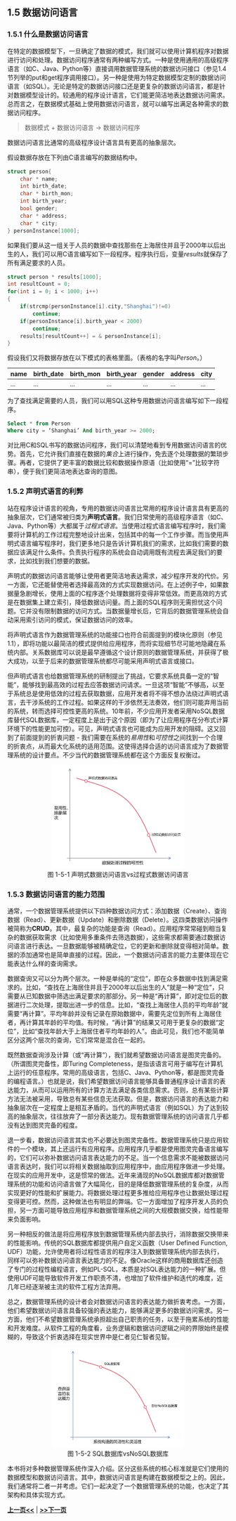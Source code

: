 ## 1.5 数据访问语言

### 1.5.1  什么是数据访问语言

在特定的数据模型下，一旦确定了数据的模式，我们就可以使用计算机程序对数据进行访问和处理。数据访问程序通常有两种编写方式。一种是使用通用的高级程序语言（如C、Java、Python等）直接调用数据管理系统的数据访问接口（参见1.4节列举的put和get程序调用接口）。另一种是使用为特定数据模型定制的数据访问语言（如SQL）。无论是特定的数据访问接口还是更复杂的数据访问语言，都是针对数据模型设计的。较通用的程序设计语言，它们能更简洁地表达数据访问需求。总而言之，在数据模式基础上使用数据访问语言，就可以编写出满足各种需求的数据访问程序。

> 数据模式 + 数据访问语言  &rarr;  数据访问程序

数据访问语言比通常的高级程序设计语言具有更高的抽象层次。

假设数据存放在下列由C语言编写的数据结构中。

```c
struct person{
	char * name;
	int birth_date;
	char * birth_mon;
	int birth_year;
	bool gender;
	char * address;
	char * city;
} personInstance[1000]; 
```

如果我们要从这一组关于人员的数据中查找那些在上海居住并且于2000年以后出生的人，我们可以用C语言编写如下一段程序。程序执行后，变量*results*就保存了所有满足要求的人员。

```c
struct person * results[1000];
int resultCount = 0;
for(int i = 0; i < 1000; i++)
{
	if(strcmp(personInstance[i].city,"Shanghai")!=0)
		continue;
	if(personInstance[i].birth_year < 2000)
		continue;
	results[resultCount++] = & personInstance[i];
}
```

假设我们又将数据存放在以下模式的表格里面。（表格的名字叫*Person*。）

| name | birth_date | birth_mon | birth_year | gender | address | city | 
| ---- | ---------- | --------- | ---------- | ------ | ------- | ---- |
| ...  | ...        |  ...      | ...        | ...    | ...     | ...  |

为了查找满足需要的人员，我们可以用SQL这种专用数据访问语言编写如下一段程序。

```sql
Select * from Person
Where city = ‘Shanghai’ And birth_year >= 2000;
```

对比用C和SQL书写的数据访问程序，我们可以清楚地看到专用数据访问语言的优势。首先，它允许我们直接在数据的*集合*上进行操作，免去逐个处理数据的繁琐步骤。再者，它提供了更丰富的数据比较和数据操作原语（比如使用“=”比较字符串），便于我们更简洁地表达查询的意图。

### 1.5.2 声明式语言的利弊

站在程序设计语言的视角，专用的数据访问语言比常用的程序设计语言具有更高的抽象层次，它们通常被归类为**声明式语言**。我们日常使用的高级程序语言（如C、Java、Python等）大都属于*过程式语言*。当使用过程式语言编写程序时，我们需要将计算机的工作过程完整地设计出来，包括其中的每一个工作步骤。而当使用声明式语言编写程序时，我们更多地只是告诉计算机我们的需求，比如我们需要的数据应该满足什么条件。负责执行程序的系统会自动调用既有流程去满足我们的要求，比如找到我们想要的数据。

声明式的数据访问语言能够让使用者更简洁地表达需求，减少程序开发的代价。另一方面，它还能替使用者选择最高效的方式实现数据访问。在上述例子中，如果数据量急剧增长，使用上面的C程序逐个处理数据将变得非常低效。而更高效的方式是在数据集上建立索引，降低数据访问量。而上面的SQL程序则无需担忧这个问题。它并没有限制数据的访问方式。当数据量增长后，它背后的数据管理系统会自动采用索引访问的模式，保证数据访问的效率。

将声明式语言作为数据管理系统的功能接口也符合前面提到的模块化原则（参见1.1），即将功能以最简洁的模式提供给应用程序，而将实现细节尽可能地隐藏在系统内部。关系数据库可以说是最早遵循这个设计原则的数据管理系统，并获得了极大成功，以至于后来的数据管理系统都尽可能采用声明式语言或接口。

但声明式语言也给数据管理系统的研制提出了挑战，它要求系统具备一定的“智能”，能够找到最高效的过程去应答数据访问请求。一旦这项“智能”不够高，以至于系统总是使用低效的过程去获取数据，应用开发者将不得不想办法绕过声明式语言，去干涉系统的工作过程。如果这样的干涉依然无法奏效，他们则可能弃用当前的系统，转而选择可控性更高的系统。10年前，不少应用开发者采用NoSQL数据库替代SQL数据库，一定程度上是出于这个原因（即为了让应用程序在分布式计算环境下的性能更加可控）。可见，声明式语言也可能成为应用开发的阻碍。这又回到了前面提到的折衷问题 - 我们需要在系统的*易用性*和*可控性*之间找到一个合理的折衷点，从而最大化系统的适用范围。这使得选择合适的访问语言成为了数据管理系统的设计要点。不少当代的数据管理系统都在这个方面反复权衡过。

<center>
	<img src="fig/ch1.5-tradeoff.JPG" width="60%" alt="Language" />
	<br>
	<div display: inline-block; padding : 2px>
         图 1-5-1 声明式数据访问语言vs过程式数据访问语言
	</div>
</center>



### 1.5.3  数据访问语言的能力范围

通常，一个数据管理系统提供以下四种数据访问方式：添加数据（Create）、查询数据（Read）、更新数据（Update）和删除数据（Delete）。这四类数据访问操作被简称为**CRUD**。其中，最复杂的功能是查询（Read）。应用程序常常碰到相当复杂的数据获取需求（比如使用多重条件去筛选数据），这些需求都需要通过数据访问语言进行表达。一旦数据能够被精确定位，它的更新和删除就变得相对简单。数据的添加通常也是简单直接的过程。因此，一个数据访问语言的能力主要体现在它能表达什么样的查询需求。

数据查询又可以分为两个层次。一种是单纯的“定位”，即在众多数据中找到满足需求的。比如，“查找在上海居住并且于2000年以后出生的人”就是一种“定位”，只需要从已知数据中筛选出满足要求的那部分。另一种是“再计算”，即对定位后的数据进行二次处理，提取出进一步的信息。比如，“查找上海居住人员的平均年龄”就需要“再计算”。平均年龄并没有记录在原始数据中，需要先定位到所有上海居住者，再计算其年龄的平均值。有时候，“再计算”的结果又可用于更复杂的数据“定位”，比如“查找年龄大于上海居住者平均年龄的人”。由此可见，我们也不能简单区分这两个层次的查询，它们常常是混合在一起的。

既然数据查询涉及计算（或“再计算”），我们就希望数据访问语言是图灵完备的。（所谓图灵完备性，即Turing Completeness，是指该语言可用于编写在计算机上运行的任意程序。常用的高级语言，包括C、Java、Python等，都是图灵完备的编程语言。）也就是说，我们希望数据访问语言能够具备普通程序设计语言的表达能力，从而可以运用所有的计算方法去满足各类信息需求。否则，总有某些计算方法无法被采用，导致总有某些信息无法获取。但是，数据访问语言的表达能力和抽象层次在一定程度上是相互矛盾的。当代的声明式语言（例如SQL）为了达到较高的抽象层次，往往放弃了一部分表达能力。现有数据管理系统的访问语言几乎都没有达到图灵完备的程度。

退一步看，数据访问语言其实也不必要达到图灵完备性。数据管理系统只是应用软件的一个模块，其上还运行有应用程序。应用程序几乎都是使用图灵完备语言编写的，它们可以弥补数据访问语言表达能力的不足。当一个信息需求不能被数据访问语言表达时，我们可以将相关数据抽取到应用程序中，由应用程序做进一步处理。在现实的应用开发中，这是惯常的做法。近年来涌现的NoSQL数据库都对数据管理系统的功能和访问语言做了大幅简化，目的是降低数据管理系统的复杂度，从而实现更好的性能和扩展能力。将数据处理过程更多推给应用程序也让数据处理过程变得更可控。然而，这种做法也有明显的弊端。它一方面增加了程序开发人员的负担，另一方面可能导致应用程序和数据管理系统之间的大规模数据交换，给性能带来负面影响。

另一种相反的做法是将应用程序放到数据管理系统内部去执行，消除数据交换带来的性能影响。传统的SQL数据库都提供用户自定义函数（User Defined Function, UDF）功能，允许使用者将过程性语言的程序注入到数据管理系统内部去执行，同样可以弥补数据访问语言表达能力的不足。像Oracle这样的商用数据库还创造了专门的过程性编程语言，例如PL-SQL，本质是对SQL表达能力的一种扩展。但使用UDF可能导致软件开发工作职责不清，也增加了软件维护和迭代的难度，近几年已经逐渐被主流的软件工程方法弃用。

总之，数据管理系统的设计者会对数据访问语言的表达能力做折衷考虑。一方面，他们希望数据访问语言具备较强的表达能力，能够满足更多的数据访问需求。另一方面，他们不希望数据管理系统承担超出自己职责的任务，以至于拖累系统的性能和开发难度。从软件工程的角度看，业务逻辑和数据访问逻辑之间的界限始终是模糊的，导致这个折衷选择在现实世界中是仁者见仁智者见智。

<center>
	<img src="fig/ch1.5-tradeoff2.JPG" width="60%" alt="Language" />
	<br>
	<div display: inline-block; padding : 2px>
        图 1-5-2 SQL数据库vsNoSQL数据库
	</div>
</center>



本书将对多种数据管理系统作深入介绍。区分这些系统的核心标准就是它们使用的数据模型和数据访问语言。其中，数据访问语言是构建在数据模型之上的。因此，我们通常将二者一并考虑。它们一起决定了一个数据管理系统的功能，也决定了其架构和具体实现方式。

[**上一页<<**](chapter1.4.md) | [**>>下一页**](chapter1.6-Rmd)
